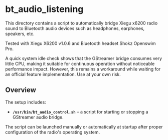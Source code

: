 # bt_audio_listening

This directory contains a script to automatically bridge Xiegu x6200 radio sound to Bluetooth audio devices such as headphones, earphones, speakers, etc.

Tested with Xiegu X6200 v1.0.6 and Bluetooth headset Shokz Openswim Pro.

A quick system idle check shows that the GStreamer bridge consumes very little CPU, making it suitable for continuous operation without noticeable performance impact. However, this remains a workaround while waiting for an official feature implementation. Use at your own risk.

## Overview

The setup includes:

- **`/usr/bin/bt_audio_control.sh`** – a script for starting or stopping a GStreamer audio bridge.

The script can be launched manually or automatically at startup after proper configuration  of the radio's operating system.

